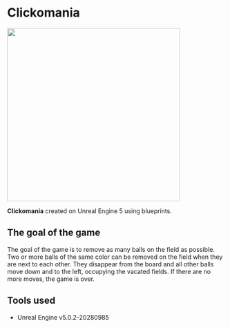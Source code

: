 # Clickomania

<img width="400" src="src/game.gif">

**Clickomania** created on Unreal Engine 5 using blueprints.

## The goal of the game

The goal of the game is to remove as many balls on the field as possible. Two or more balls of the same color can be removed on the field when they are next to each other. They disappear from the board and all other balls move down and to the left, occupying the vacated fields. If there are no more moves, the game is over.

## Tools used

* Unreal Engine v5.0.2-20280985

